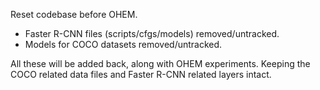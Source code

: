 Reset codebase before OHEM.

- Faster R-CNN files (scripts/cfgs/models) removed/untracked.
- Models for COCO datasets removed/untracked.

All these will be added back, along with OHEM experiments. Keeping the COCO related data files and Faster R-CNN related layers intact.